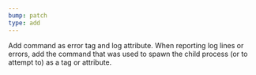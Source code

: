 ```yaml
---
bump: patch
type: add
---
```


Add command as error tag and log attribute. When reporting log lines or errors, add the command that was used to spawn the child process (or to attempt to) as a tag or attribute.
